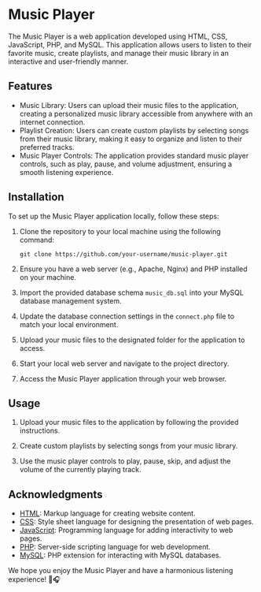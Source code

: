 # Music Player

The Music Player is a web application developed using HTML, CSS, JavaScript, PHP, and MySQL. This application allows users to listen to their favorite music, create playlists, and manage their music library in an interactive and user-friendly manner.

## Features

- Music Library: Users can upload their music files to the application, creating a personalized music library accessible from anywhere with an internet connection.
- Playlist Creation: Users can create custom playlists by selecting songs from their music library, making it easy to organize and listen to their preferred tracks.
- Music Player Controls: The application provides standard music player controls, such as play, pause, and volume adjustment, ensuring a smooth listening experience.

## Installation

To set up the Music Player application locally, follow these steps:

1. Clone the repository to your local machine using the following command:

   ```
   git clone https://github.com/your-username/music-player.git
   ```

2. Ensure you have a web server (e.g., Apache, Nginx) and PHP installed on your machine.

3. Import the provided database schema `music_db.sql` into your MySQL database management system.

4. Update the database connection settings in the `connect.php` file to match your local environment.

5. Upload your music files to the designated folder for the application to access.

6. Start your local web server and navigate to the project directory.

7. Access the Music Player application through your web browser.

## Usage

1. Upload your music files to the application by following the provided instructions.

2. Create custom playlists by selecting songs from your music library.

3. Use the music player controls to play, pause, skip, and adjust the volume of the currently playing track.

## Acknowledgments

- [HTML](https://developer.mozilla.org/en-US/docs/Web/HTML): Markup language for creating website content.
- [CSS](https://developer.mozilla.org/en-US/docs/Web/CSS): Style sheet language for designing the presentation of web pages.
- [JavaScript](https://developer.mozilla.org/en-US/docs/Web/JavaScript): Programming language for adding interactivity to web pages.
- [PHP](https://www.php.net/): Server-side scripting language for web development.
- [MySQL](https://www.php.net/manual/en/book.MySQL.php): PHP extension for interacting with MySQL databases.


We hope you enjoy the Music Player and have a harmonious listening experience! 🎵🎧
